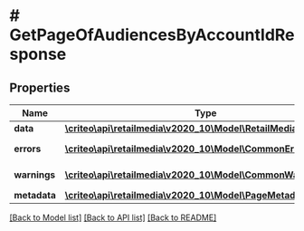 # # GetPageOfAudiencesByAccountIdResponse

## Properties

Name | Type | Description | Notes
------------ | ------------- | ------------- | -------------
**data** | [**\criteo\api\retailmedia\v2020_10\Model\RetailMediaAudience[]**](RetailMediaAudience.md) | data | [readonly]
**errors** | [**\criteo\api\retailmedia\v2020_10\Model\CommonError[]**](CommonError.md) | errors | [optional] [readonly]
**warnings** | [**\criteo\api\retailmedia\v2020_10\Model\CommonWarning[]**](CommonWarning.md) | warnings | [optional] [readonly]
**metadata** | [**\criteo\api\retailmedia\v2020_10\Model\PageMetadata**](PageMetadata.md) |  |

[[Back to Model list]](../../README.md#models) [[Back to API list]](../../README.md#endpoints) [[Back to README]](../../README.md)
